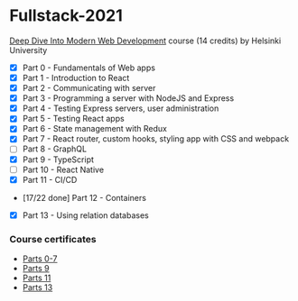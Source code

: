 # Fullstack-2021

[Deep Dive Into Modern Web Development](https://fullstackopen.com) course (14 credits) by Helsinki University

- [x]  Part 0 - Fundamentals of Web apps
- [x]  Part 1 - Introduction to React
- [x]  Part 2 - Communicating with server
- [x]  Part 3 - Programming a server with NodeJS and Express
- [x]  Part 4 - Testing Express servers, user administration
- [x]  Part 5 - Testing React apps
- [x]  Part 6 - State management with Redux
- [x]  Part 7 - React router, custom hooks, styling app with CSS and webpack
- [ ]  Part 8 - GraphQL
- [x]  Part 9 - TypeScript
- [ ]  Part 10 - React Native
- [x]  Part 11 - CI/CD
- [17/22 done]  Part 12 - Containers
- [x]  Part 13 - Using relation databases

### Course certificates

- [Parts 0-7](https://studies.cs.helsinki.fi/stats/api/certificate/fullstackopen/en/2fac6f2979cf6a29573181edf1360c5e)
- [Parts 9](https://studies.cs.helsinki.fi/stats/api/certificate/fs-typescript/en/a1877c8ae8e30ddb346f4df46ab90ca7)
- [Parts 11](https://studies.cs.helsinki.fi/stats/api/certificate/fs-cicd/en/f4c2011814532b491fbf43604135a366)
- [Parts 13](https://studies.cs.helsinki.fi/stats/api/certificate/fs-psql/en/df70fd21a915607b86bd6d81d9f19fce)
